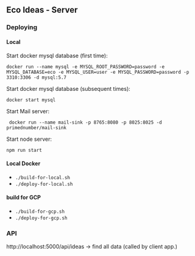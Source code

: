 
## Eco Ideas - Server

### Deploying

#### Local

Start docker mysql database (first time):

`docker run --name mysql -e MYSQL_ROOT_PASSWORD=password -e MYSQL_DATABASE=eco -e MYSQL_USER=user -e MYSQL_PASSWORD=password -p 3310:3306 -d mysql:5.7`

Start docker mysql database (subsequent times):

`docker start mysql`

Start Mail server:

` docker run --name mail-sink -p 8765:8080 -p 8025:8025 -d primednumber/mail-sink`

Start node server:

`npm run start`

#### Local Docker

- `./build-for-local.sh`
- `./deploy-for-local.sh`

#### build for GCP 

- `./build-for-gcp.sh`
- `./deploy-for-gcp.sh`

### API 

http://localhost:5000/api/ideas -> find all data (called by client app.)



